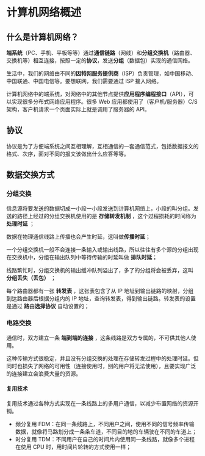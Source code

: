 # 计算机网络概述

## 什么是计算机网络？

**端系统**（PC、手机、平板等等）通过**通信链路**（网线）和**分组交换机**（路由器、交换机等）相互连接，按照一定的**协议**，发送**分组**（数据包）实现的通信网络。

生活中，我们的网络由不同的**因特网服务提供商**（ISP）负责管理，如中国移动、中国联通、中国电信等。要想联网，我们需要通过 ISP 接入网络。

计算机网络中的端系统，对网络中的其他节点提供**应用程序编程接口**（API），可以实现很多分布式网络应用程序。很多 Web 应用都使用了（客户机/服务器）C/S 架构，客户机请求一个页面实际上就是调用了服务器的 API。

## 协议

协议是为了方便端系统之间互相理解，互相通信的一套通信范式，包括数据报文的格式、次序，面对不同的报文该做出什么应答等等。

## 数据交换方式

### 分组交换

信息源将要发送的数据切成一小段一小段发送到计算机网络上，小段的叫分组。发送的路径上经过的分组交换机使用的是 **存储转发机制** ，这个过程损耗的时间称为 **处理时延** ；

数据在物理通信线路上传播也会产生时延，这叫做**传播时延**；

一个分组交换机一般不会连接一条输入或输出线路，所以往往有多个源的分组出现在交换机中，分组在输出队列中等待传输的时延叫做 **排队时延**；

线路繁忙时，分组交换机的输出缓冲队列溢出了，多了的分组将会被丢弃，这叫 **分组丢失（丢包）** ；

每个路由器都有一张 **转发表** ，这张表包含了从 IP 地址到输出链路的映射，分组到达路由器后根据分组内的 IP 地址，查询转发表，得到输出链路。转发表的设置是通过 **路由选择协议** 自动设置的；

### 电路交换

通信时，双方建立一条 **端到端的连接** ，这条线路是双方专属的，不可供其他人使用。

这种传输方式很稳定，并且没有分组交换的处理在存储转发过程中的处理时延。但同时也损失了网络的可用性（连接使用时，别的用户将无法使用），且要实现广泛的连接建立会浪费大量的资源。

#### 复用技术

复用技术通过各种方式实现在一条线路上的多用户通信，以减少布置网络的资源开销。

- 频分复用 FDM：在同一条线路上，不同用户之间，使用不同的信号频率传输数据，就像将马路划分成一条条车道，不同目的地的车辆驶在不同的车道上；
- 时分复用 TDM：不同用户在自己的时间片内使用同一条线路，就像多个进程在使用 CPU 时，用时间片轮转的方式使用一样；

### 